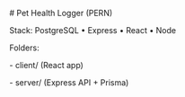 \# Pet Health Logger (PERN)

Stack: PostgreSQL • Express • React • Node



Folders:

\- client/  (React app)

\- server/  (Express API + Prisma)


